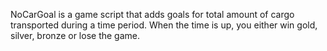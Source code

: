 ---
---

NoCarGoal is a game script that adds goals for total amount of cargo transported during a time period. When the time is up, you either win gold, silver, bronze or lose the game.
